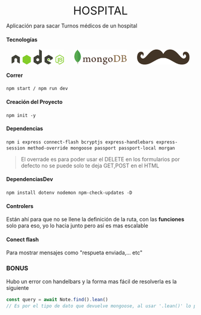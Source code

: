 <center style="font-size:30px;">HOSPITAL</center>

Aplicación para sacar Turnos médicos de un hospital

#### Tecnologías

<div class="iconos" style="display:flex; justify-content:Space-around;">
    <img src="nodejs.svg"  width="140px" style="display:block">
    <img src="mongodb.svg" width="140px" style="display:block">
    <img src="handlebars.svg" width="140px" style="display:block">
</div>


#### Correr

````
npm start / npm run dev
````

#### Creación del Proyecto

``````shell
npm init -y
``````

#### Dependencias

````shell
npm i express connect-flash bcryptjs express-handlebars express-session method-override mongoose passport passport-local morgan
````

> El overrade es para poder usar el DELETE en los formularios
> por defecto no se puede solo te deja GET,POST en el HTML

#### DependenciasDev

````shell
npm install dotenv nodemon npm-check-updates -D
````



#### Controlers

Están ahí para que no se llene la definición de la ruta, con las **funciones** solo para eso, yo lo hacia junto pero así es mas escalable

#### Conect flash
Para mostrar mensajes como "respueta enviada,... etc"



### BONUS

Hubo un error con handelbars y la forma mas fácil de resolverla es la siguiente

````javascript
const query = await Note.find().lean()
// Es por el tipo de dato que devuelve mongoose, al usar '.lean()' lo paso a formato JSON y ya no te sale WARNINGS en la consola
````